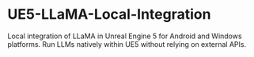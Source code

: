 # UE5-LLaMA-Local-Integration
Local integration of LLaMA in Unreal Engine 5 for Android and Windows platforms. Run LLMs natively within UE5 without relying on external APIs.
